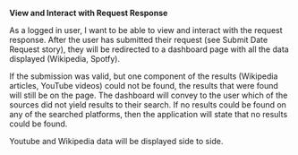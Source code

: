 **View and Interact with Request Response**

As a logged in user, I want to be able to view and interact with the request response. After the user has submitted their request (see Submit Date Request story), they will be redirected to a dashboard page with all the data displayed (Wikipedia, Spotfy). 

If the submission was valid, but one component of the results (Wikipedia articles, YouTube videos) could not be found, the results that were found will still be on the page. The dashboard will convey to the user which of the sources did not yield results to their search. If no results could be found on any of the searched platforms, then the application will state that no results could be found.

Youtube and Wikipedia data will be displayed side to side.